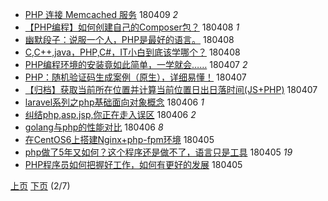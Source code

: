 - [PHP 连接 Memcached 服务](http://jkwz.applinzi.com/ittc/7089908203834049547.html#PHP+%E8%BF%9E%E6%8E%A5+Memcached+%E6%9C%8D%E5%8A%A1) 180409 *2* 
- [【PHP编程】如何创建自己的Composer包？](http://jkwz.applinzi.com/ittc/7089643694129153031.html#%E3%80%90PHP%E7%BC%96%E7%A8%8B%E3%80%91%E5%A6%82%E4%BD%95%E5%88%9B%E5%BB%BA%E8%87%AA%E5%B7%B1%E7%9A%84Composer%E5%8C%85%EF%BC%9F) 180408 *1* 
- [幽默段子：说服一个人，PHP是最好的语言。](http://jkwz.applinzi.com/ittc/7089645065008055313.html#%E5%B9%BD%E9%BB%98%E6%AE%B5%E5%AD%90%EF%BC%9A%E8%AF%B4%E6%9C%8D%E4%B8%80%E4%B8%AA%E4%BA%BA%EF%BC%8CPHP%E6%98%AF%E6%9C%80%E5%A5%BD%E7%9A%84%E8%AF%AD%E8%A8%80%E3%80%82) 180408  
- [C,C++,java，PHP,C#，IT小白到底该学哪个？](http://jkwz.applinzi.com/ittc/7089607025975886855.html#C%2CC%2B%2B%2Cjava%EF%BC%8CPHP%2CC%23%EF%BC%8CIT%E5%B0%8F%E7%99%BD%E5%88%B0%E5%BA%95%E8%AF%A5%E5%AD%A6%E5%93%AA%E4%B8%AA%EF%BC%9F) 180408  
- [PHP编程环境的安装竟如此简单，一学就会……](http://jkwz.applinzi.com/ittc/7089349977157665799.html#PHP%E7%BC%96%E7%A8%8B%E7%8E%AF%E5%A2%83%E7%9A%84%E5%AE%89%E8%A3%85%E7%AB%9F%E5%A6%82%E6%AD%A4%E7%AE%80%E5%8D%95%EF%BC%8C%E4%B8%80%E5%AD%A6%E5%B0%B1%E4%BC%9A%E2%80%A6%E2%80%A6) 180407 *2* 
- [PHP：随机验证码生成案例（原生），详细易懂！](http://jkwz.applinzi.com/ittc/7089236025220269063.html#PHP%EF%BC%9A%E9%9A%8F%E6%9C%BA%E9%AA%8C%E8%AF%81%E7%A0%81%E7%94%9F%E6%88%90%E6%A1%88%E4%BE%8B%EF%BC%88%E5%8E%9F%E7%94%9F%EF%BC%89%EF%BC%8C%E8%AF%A6%E7%BB%86%E6%98%93%E6%87%82%EF%BC%81) 180407  
- [【归档】获取当前所在位置并计算当前位置日出日落时间(JS+PHP)](http://jkwz.applinzi.com/ittc/7089207560072856587.html#%E3%80%90%E5%BD%92%E6%A1%A3%E3%80%91%E8%8E%B7%E5%8F%96%E5%BD%93%E5%89%8D%E6%89%80%E5%9C%A8%E4%BD%8D%E7%BD%AE%E5%B9%B6%E8%AE%A1%E7%AE%97%E5%BD%93%E5%89%8D%E4%BD%8D%E7%BD%AE%E6%97%A5%E5%87%BA%E6%97%A5%E8%90%BD%E6%97%B6%E9%97%B4%28JS%2BPHP%29) 180407  
- [laravel系列之php基础面向对象概念](http://jkwz.applinzi.com/ittc/7088990979032089610.html#laravel%E7%B3%BB%E5%88%97%E4%B9%8Bphp%E5%9F%BA%E7%A1%80%E9%9D%A2%E5%90%91%E5%AF%B9%E8%B1%A1%E6%A6%82%E5%BF%B5) 180406 *1* 
- [纠结php,asp,jsp,你正在走入误区](http://jkwz.applinzi.com/ittc/7088768336227992593.html#%E7%BA%A0%E7%BB%93php%2Casp%2Cjsp%2C%E4%BD%A0%E6%AD%A3%E5%9C%A8%E8%B5%B0%E5%85%A5%E8%AF%AF%E5%8C%BA) 180406 *2* 
- [golang与php的性能对比](http://jkwz.applinzi.com/ittc/7088652787036718090.html#golang%E4%B8%8Ephp%E7%9A%84%E6%80%A7%E8%83%BD%E5%AF%B9%E6%AF%94) 180406 *8* 
- [在CentOS6上搭建Nginx+php-fpm环境](http://jkwz.applinzi.com/ittc/7088534223084585990.html#%E5%9C%A8CentOS6%E4%B8%8A%E6%90%AD%E5%BB%BANginx%2Bphp-fpm%E7%8E%AF%E5%A2%83) 180405  
- [php做了5年又如何？这个程序还是做不了，语言只是工具](http://jkwz.applinzi.com/ittc/7088513548580029450.html#php%E5%81%9A%E4%BA%865%E5%B9%B4%E5%8F%88%E5%A6%82%E4%BD%95%EF%BC%9F%E8%BF%99%E4%B8%AA%E7%A8%8B%E5%BA%8F%E8%BF%98%E6%98%AF%E5%81%9A%E4%B8%8D%E4%BA%86%EF%BC%8C%E8%AF%AD%E8%A8%80%E5%8F%AA%E6%98%AF%E5%B7%A5%E5%85%B7) 180405 *19* 
- [PHP程序员如何把握好工作，如何有更好的发展](http://jkwz.applinzi.com/ittc/7088176707930686481.html#PHP%E7%A8%8B%E5%BA%8F%E5%91%98%E5%A6%82%E4%BD%95%E6%8A%8A%E6%8F%A1%E5%A5%BD%E5%B7%A5%E4%BD%9C%EF%BC%8C%E5%A6%82%E4%BD%95%E6%9C%89%E6%9B%B4%E5%A5%BD%E7%9A%84%E5%8F%91%E5%B1%95) 180405  


 [上页](PHP3.md) [下页](PHP1.md)          (2/7)